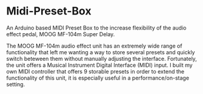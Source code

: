 # Midi-Preset-Box
An Arduino based MIDI Preset Box to the increase flexibility of the audio effect pedal, MOOG MF-104m Super Delay.

The MOOG MF-104m audio effect unit has an extremely wide range of functionality that left me wanting a way to store several presets and quickly switch beteween them without manually adjusting the interface. Fortunately, the unit offers a Musical Instrument Digital Interface (MIDI) input. I built my own MIDI controller that offers 9 storable presets in order to extend the functionality of this unit, it is especially useful in a performance/on-stage setting.
